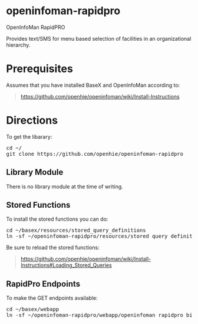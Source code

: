 openinfoman-rapidpro
====================

OpenInfoMan RapidPRO

Provides text/SMS for menu based selection of facilities in an organizational hierarchy.  

Prerequisites
=============

Assumes that you have installed BaseX and OpenInfoMan according to:
> https://github.com/openhie/openinfoman/wiki/Install-Instructions


Directions
==========
To get the libarary:
<pre>
cd ~/
git clone https://github.com/openhie/openinfoman-rapidpro
</pre>

Library Module
--------------
There is no library module at the time of writing.


Stored Functions
----------------
To install the stored functions you can do: 
<pre>
cd ~/basex/resources/stored_query_definitions
ln -sf ~/openinfoman-rapidpro/resources/stored_query_definitions/* .
</pre>
Be sure to reload the stored functions: 
> https://github.com/openhie/openinfoman/wiki/Install-Instructions#Loading_Stored_Queries


RapidPro Endpoints
--------------
To make the GET endpoints available:  
<pre>
cd ~/basex/webapp
ln -sf ~/openinfoman-rapidpro/webapp/openinfoman_rapidpro_bindings.xqm
</pre>

